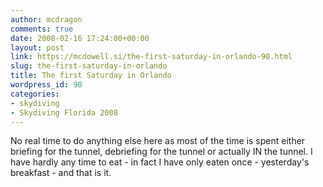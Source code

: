 ```yaml
---
author: mcdragon
comments: true
date: 2008-02-16 17:24:00+00:00
layout: post
link: https://mcdowell.si/the-first-saturday-in-orlando-90.html
slug: the-first-saturday-in-orlando
title: The first Saturday in Orlando
wordpress_id: 90
categories:
- skydiving
- Skydiving Florida 2008
---
```


No real time to do anything else here as most of the time is spent either briefing for the tunnel, debriefing for the tunnel or actually IN the tunnel. I have hardly any time to eat - in fact I have only eaten once - yesterday's breakfast - and that is it.
